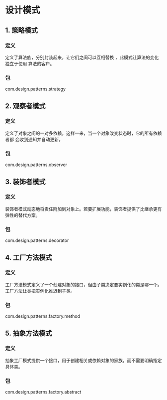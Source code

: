 # 设计模式

## 1. 策略模式
### 定义
定义了算法族，分别封装起来，让它们之间可以互相替换 ，此模式让算法的变化独立于使用
算法的客户。
### 包
com.design.patterns.strategy

## 2. 观察者模式
### 定义
定义了对象之间的一对多依赖，这样一来，当一个对象改变状态时，它的所有依赖者都
会收到通知并自动更新。
### 包
com.design.patterns.observer

## 3. 装饰者模式
### 定义
装饰者模式动态地将责任附加到对象上。若要扩展功能，装饰者提供了比继承更有弹性的替代方案。
### 包
com.design.patterns.decorator

## 4. 工厂方法模式
### 定义
工厂方法模式定义了一个创建对象的接口，但由子类决定要实例化的类是哪一个。工厂方法让类把实例化推迟到子类。
### 包
com.design.patterns.factory.method

## 5. 抽象方法模式
### 定义
抽象工厂模式提供一个接口，用于创建相关或依赖对象的家族，而不需要明确指定具体类。
### 包
com.design.patterns.factory.abstract